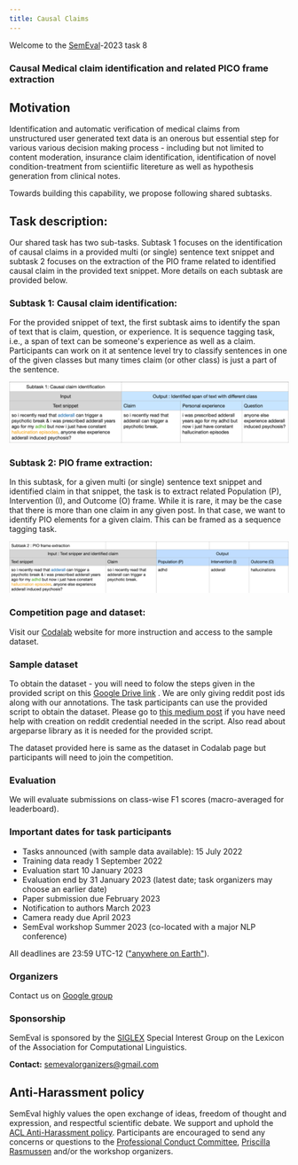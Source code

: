 ```yaml
---
title: Causal Claims   
---
```


Welcome to the [SemEval](https://semeval.github.io/)-2023 task 8 
### Causal Medical claim identification and related PICO frame extraction 
## Motivation 
Identification and automatic verification of medical claims from unstructured user generated text data is an onerous but essential step for various various decision making process - including but not limited to content moderation, insurance claim identification, identification of novel condition-treatment from scientiific litereture as well as hypothesis generation from clinical notes.  

Towards building this capability, we propose following shared subtasks. 

## Task description:  

Our shared task has two sub-tasks. Subtask 1 focuses on the identification of causal claims in a provided multi (or single) sentence text snippet and subtask 2 focuses on the extraction of the PIO frame related to identified causal claim in the provided text snippet. More details on each subtask are provided below. 

### Subtask 1: Causal claim identification:  

For the provided snippet of text, the first subtask aims to identify the span of text that is claim, question, or experience. It is sequence tagging task, i.e., a span of text can be someone's experience as well as a claim. Participants can work on it at sentence level try to classify sentences in one of the given classes but many times claim (or other class) is just a part of the sentence.  

![Subtask-1](subtask-1.png)   


### Subtask 2: PIO frame extraction:  

In this subtask, for a given multi (or single) sentence text snippet and identified claim in that snippet, the task is to extract related Population (P), Intervention (I), and Outcome (O) frame. While it is rare, it may be the case that there is more than one claim in any given post. In that case, we want to identify PIO elements for a given claim. This can be framed as a sequence tagging task.  


![Subtask-2](subtask-2.png)    

### Competition page and dataset:  
Visit our [Codalab](https://codalab.lisn.upsaclay.fr/competitions/6284?secret_key=effe6a1c-447e-4407-9085-e2168f92d4ea#learn_the_details-evaluation) website for more instruction and access to the sample dataset.   
  
### Sample dataset
 To obtain the dataset - you will need to folow the steps given in the provided script on this [Google Drive link](https://drive.google.com/drive/folders/16SI3MlOyOLflVIeYkAUDTKJLuwerZ4Zj?usp=sharing) . We are only giving reddit post ids along with our annotations. The task participants can use the provided script to obtain the dataset. Please go to [this medium post](https://towardsdatascience.com/scraping-reddit-data-1c0af3040768) if you have need help with creation on reddit credential needed in the script. Also read about argeparse library as it is needed for the provided script.  
 
 The dataset provided here is same as the dataset in Codalab page but participants will need to join the competition.  
  
### Evaluation 
We will evaluate submissions on class-wise F1 scores (macro-averaged for leaderboard).

### Important dates for task participants

- Tasks announced (with sample data available): 15 July 2022
- Training data ready 1 September 2022
- Evaluation start 10 January 2023
- Evaluation end by 31 January 2023 (latest date; task organizers may choose an earlier date)
- Paper submission due February 2023
- Notification to authors March 2023
- Camera ready due April 2023
- SemEval workshop Summer 2023 (co-located with a major NLP conference)

All deadlines are 23:59 UTC-12 (["anywhere on Earth"](https://en.wikipedia.org/wiki/Anywhere_on_Earth)).


### Organizers
Contact us on [Google group](causal_claims@googlegroups.com)  


<!---
some commented files - we can add our new md files and hyperlink here if needed
### Resources

- [Frequently Asked Questions about SemEval](/faq.html)
- [Paper Submission Requirements](/paper-requirements.html)
- [Guidelines for Writing Papers](/system-paper-template.html)
- [SemEval-2023 call for task proposals (archival)](cft)
--->

### Sponsorship

SemEval is sponsored by the [SIGLEX](http://alt.qcri.org/siglex/) Special Interest Group on the Lexicon of the Association for Computational Linguistics.


__Contact:__ <semevalorganizers@gmail.com>
<!--- Most questions not answered by the above resources should be directed to organizers of specific [tasks](tasks.html).
General questions about SemEval organization should be directed to <semevalorganizers@gmail.com>.--->

## Anti-Harassment policy

SemEval highly values the open exchange of ideas, freedom of thought and expression, and respectful scientific debate.
We support and uphold the [ACL Anti-Harassment policy](https://www.aclweb.org/adminwiki/index.php?title=Anti-Harassment_Policy).
Participants are encouraged to send any concerns or questions to the [Professional Conduct Committee](https://www.aclweb.org/adminwiki/index.php?title=Professional_Conduct_Committee),
[Priscilla Rasmussen](mailto:acl@aclweb.org) and/or the workshop organizers.
